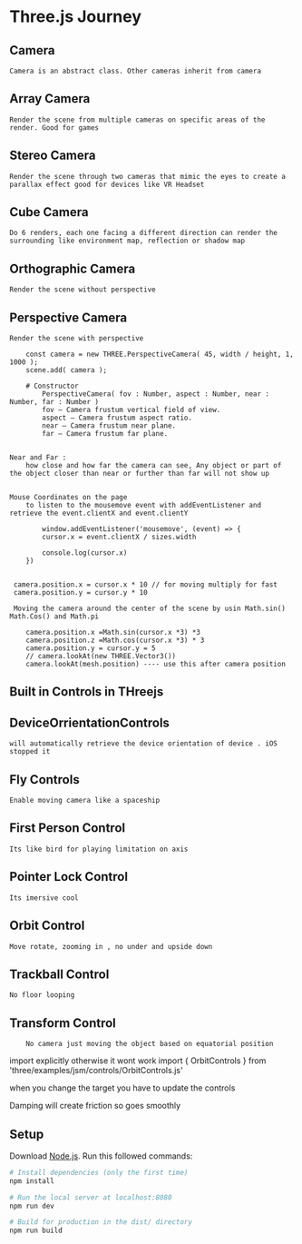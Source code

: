 # Three.js Journey

## Camera

    Camera is an abstract class. Other cameras inherit from camera

## Array Camera

    Render the scene from multiple cameras on specific areas of the render. Good for games

## Stereo Camera

    Render the scene through two cameras that mimic the eyes to create a parallax effect good for devices like VR Headset

## Cube Camera

    Do 6 renders, each one facing a different direction can render the surrounding like environment map, reflection or shadow map

## Orthographic Camera

    Render the scene without perspective

## Perspective Camera

    Render the scene with perspective

        const camera = new THREE.PerspectiveCamera( 45, width / height, 1, 1000 );
        scene.add( camera );

        # Constructor
            PerspectiveCamera( fov : Number, aspect : Number, near : Number, far : Number )
            fov — Camera frustum vertical field of view.
            aspect — Camera frustum aspect ratio.
            near — Camera frustum near plane.
            far — Camera frustum far plane.


    Near and Far :
        how close and how far the camera can see, Any object or part of the object closer than near or further than far will not show up


    Mouse Coordinates on the page
        to listen to the mousemove event with addEventListener and retrieve the event.clientX and event.clientY

            window.addEventListener('mousemove', (event) => {
            cursor.x = event.clientX / sizes.width

            console.log(cursor.x)
        })


     camera.position.x = cursor.x * 10 // for moving multiply for fast
     camera.position.y = cursor.y * 10

     Moving the camera around the center of the scene by usin Math.sin() Math.Cos() and Math.pi

        camera.position.x =Math.sin(cursor.x *3) *3
        camera.position.z =Math.cos(cursor.x *3) * 3
        camera.position.y = cursor.y = 5
        // camera.lookAt(new THREE.Vector3())
        camera.lookAt(mesh.position) ---- use this after camera position

## Built in Controls in THreejs

## DeviceOrrientationControls

    will automatically retrieve the device orientation of device . iOS stopped it

## Fly Controls

    Enable moving camera like a spaceship

## First Person Control

    Its like bird for playing limitation on axis

## Pointer Lock Control

    Its imersive cool

## Orbit Control

    Move rotate, zooming in , no under and upside down

## Trackball Control

    No floor looping

## Transform Control

        No camera just moving the object based on equatorial position

import explicitly otherwise it wont work
import { OrbitControls } from 'three/examples/jsm/controls/OrbitControls.js'

when you change the target you have to update the controls

Damping will create friction so goes smoothly

## Setup

Download [Node.js](https://nodejs.org/en/download/).
Run this followed commands:

```bash
# Install dependencies (only the first time)
npm install

# Run the local server at localhost:8080
npm run dev

# Build for production in the dist/ directory
npm run build
```
